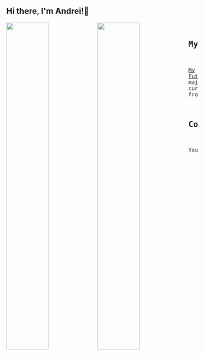 ## Hi there, I'm Andrei!👋
<img align="left" width="47%" src="https://github-readme-stats.vercel.app/api?username=soacm&count_private=true&show_icons=true&theme=tokyonight"/> 
<img align="left" width="47%" src="https://github-readme-stats.vercel.app/api/top-langs/?username=soacm&layout=compact&theme=tokyonight"/>
<pre>

## My Projects
<a href="https://project1-production-daee.up.railway.app/" rel="nofollow">My Futures Monitor</a>, a web application that monitors the price of the major stock indices from the USA and Europe
My COTindex, a Web API currently under development that analyses the Commitment of Traders data from the CFTC 

## Contact me
You can reach me at andreisovidiu@gmail.com
